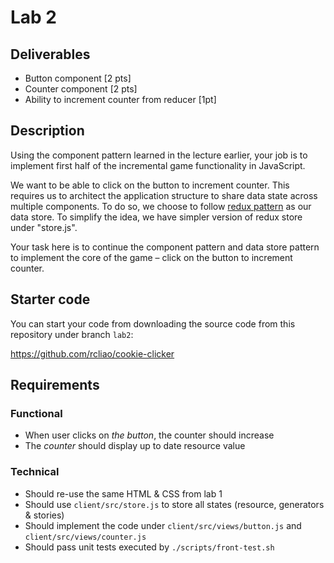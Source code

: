 # Lab 2

## Deliverables

* Button component [2 pts]
* Counter component [2 pts]
* Ability to increment counter from reducer [1pt]

## Description

Using the component pattern learned in the lecture earlier, your job is
to implement first half of the incremental game functionality in JavaScript.

We want to be able to click on the button to increment counter. This requires us
to architect the application structure to share data state across multiple
components. To do so, we choose to follow [redux pattern][1] as our data store.
To simplify the idea, we have simpler version of redux store under "store.js".

Your task here is to continue the component pattern and data store pattern
to implement the core of the game – click on the button to increment counter.

## Starter code

You can start your code from downloading the source code from this repository
under branch `lab2`:

https://github.com/rcliao/cookie-clicker

## Requirements

### Functional

* When user clicks on *the button*, the counter should increase
* The *counter* should display up to date resource value

### Technical

* Should re-use the same HTML & CSS from lab 1
* Should use `client/src/store.js` to store all states (resource, generators & stories)
* Should implement the code under `client/src/views/button.js` and `client/src/views/counter.js`
* Should pass unit tests executed by `./scripts/front-test.sh`

[1]: https://redux.js.org/
